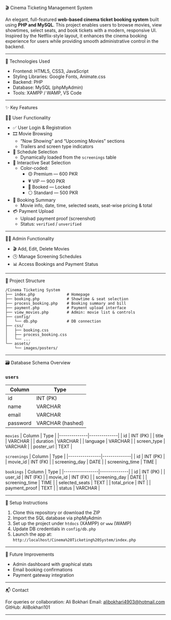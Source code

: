 🎬 Cinema Ticketing Management System

An elegant, full-featured **web-based cinema ticket booking system** built using **PHP and MySQL**. This project enables users to browse movies, view showtimes, select seats, and book tickets with a modern, responsive UI. Inspired by the Netflix-style layout, it enhances the cinema booking experience for users while providing smooth administrative control in the backend.

---
🔧 Technologies Used

- Frontend: HTML5, CSS3, JavaScript  
- Styling Libraries: Google Fonts, Animate.css  
- Backend: PHP  
- Database: MySQL (phpMyAdmin)  
- Tools: XAMPP / WAMP, VS Code

---

✨ Key Features

🧑‍💼 User Functionality
- ✅ User Login & Registration
- 🎞️ Movie Browsing
  - “Now Showing” and “Upcoming Movies” sections
  - Trailers and screen type indicators
- 📅 Schedule Selection
  - Dynamically loaded from the `screenings` table
- 💺 Interactive Seat Selection
  - Color-coded:  
    - 🟡 Premium — 600 PKR  
    - 💗 VIP — 900 PKR  
    - 🔴 Booked — Locked  
    - ⚪ Standard — 500 PKR  
- 🧾 Booking Summary
  - Movie info, date, time, selected seats, seat-wise pricing & total
- 💳 Payment Upload
  - Upload payment proof (screenshot)
  - Status: `verified` / `unverified`

---

👨‍💻 Admin Functionality
- 🎬 Add, Edit, Delete Movies
- 🕒 Manage Screening Schedules
- 📊 Access Bookings and Payment Status

---

📁 Project Structure

```
/Cinema Ticketing System
├── index.php              # Homepage
├── booking.php            # Showtime & seat selection
├── process_booking.php    # Booking summary and bill
├── payment.php            # Payment upload interface
├── view_movies.php        # Admin: movie list & controls
├── config/
│   └── db.php             # DB connection
├── css/
│   ├── booking.css
│   ├── process_booking.css
│   └── ...
└── assets/
    └── images/posters/
```

---

🗃️ Database Schema Overview

### `users`
| Column     | Type         |
|------------|--------------|
| id         | INT (PK)     |
| name       | VARCHAR      |
| email      | VARCHAR      |
| password   | VARCHAR (hashed) |

`movies`
| Column       | Type         |
|--------------|--------------|
| id           | INT (PK)     |
| title        | VARCHAR      |
| duration     | VARCHAR      |
| language     | VARCHAR      |
| screen_type  | VARCHAR      |
| poster_url   | TEXT         |

`screenings`
| Column         | Type         |
|----------------|--------------|
| id             | INT (PK)     |
| movie_id       | INT (FK)     |
| screening_day  | DATE         |
| screening_time | TIME         |

`bookings`
| Column          | Type         |
|-----------------|--------------|
| id              | INT (PK)     |
| user_id         | INT (FK)     |
| movie_id        | INT (FK)     |
| screening_day   | DATE         |
| screening_time  | TIME         |
| selected_seats  | TEXT         |
| total_price     | INT          |
| payment_proof   | TEXT         |
| status          | VARCHAR      |

---

🧪 Setup Instructions

1. Clone this repository or download the ZIP
2. Import the SQL database via phpMyAdmin
3. Set up the project under `htdocs` (XAMPP) or `www` (WAMP)
4. Update DB credentials in `config/db.php`
5. Launch the app at:  
   `http://localhost/Cinema%20Ticketing%20System/index.php`

---

📌 Future Improvements

- Admin dashboard with graphical stats
- Email booking confirmations
- Payment gateway integration

---
📬 Contact

For queries or collaboration: Ali Bokhari
Email: alibokhari4903@hotmail.com
GitHub: AliBokhari101

---

